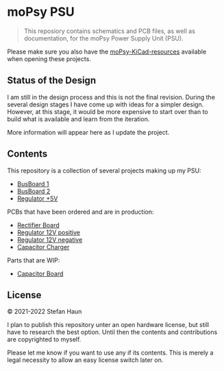 # moPsy PSU

> This reposiory contains schematics and PCB files, as well as
> documentation, for the moPsy Power Supply Unit (PSU).

Please make sure you also have the
[moPsy-KiCad-resources](https://github.com/moPsy-project/moPsy-KiCad-resources)
available when opening these projects.

## Status of the Design

I am still in the design process and this is not the final revision.
During the several design stages I have come up with ideas for a simpler
design.
However, at this stage, it would be more expensive to start over than to
build what is available and learn from the iteration. 

More information will appear here as I update the project.

## Contents

This repository is a collection of several projects making up my PSU:

* [BusBoard 1](moPsy_BusBoard_1)
* [BusBoard 2](moPsy_BusBoard_2)
* [Regulator +5V](moPsy_Regulator_5Vpos_BusGate)


PCBs that have been ordered and are in production:

* [Rectifier Board](#11)
* [Regulator 12V positive](#12)
* [Regulator 12V negative](#13)
* [Capacitor Charger](#9)

Parts that are WIP:

* [Capacitor Board](#10)

## License

© 2021-2022 Stefan Haun

I plan to publish this repository unter an open hardware license, but still
have to research the best option. Until then the contents and contributions
are copyrighted to myself.

Please let me know if you want to use any if its contents. This is merely a
legal necessity to allow an easy license switch later on.

